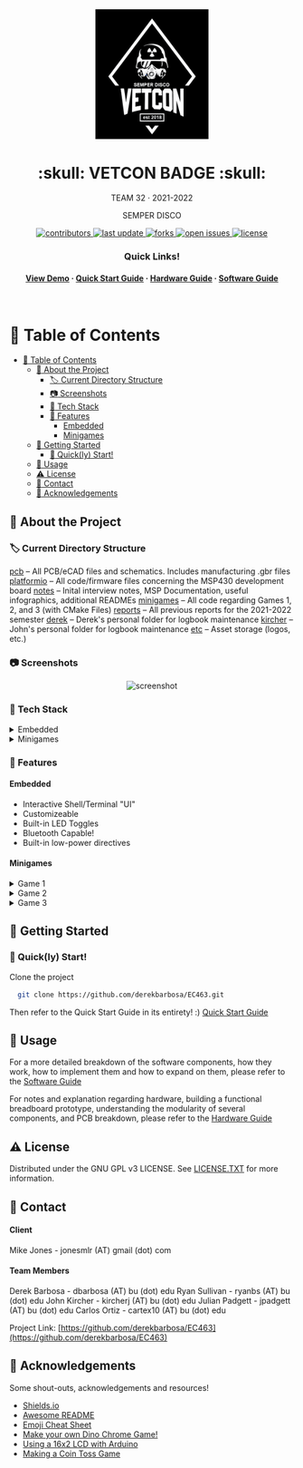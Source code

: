 <div align="center">

  <img src="etc/vetcon.png" alt="logo" width="200" height="auto" />
  <h1> :skull: VETCON BADGE :skull: </h1>
  
  <p>
    TEAM 32 <span> · </span>2021-2022  
  </p>
  <p>
  SEMPER DISCO
  </p>
  
  
<!-- Badges -->
<p>
  <a href="https://github.com/derekbarbosa/EC463/graphs/contributors">
    <img src="https://img.shields.io/badge/contributers-4-red" alt="contributors" />
  </a>
  <a href="">
    <img src="https://img.shields.io/github/last-commit/derekbarbosa/EC463" alt="last update" />
  </a>
  <a href="https://github.com/derekbarbosa/EC463/network/members">
    <img src="https://img.shields.io/github/forks/derekbarbosa/EC463" alt="forks" />
  </a>
  <a href="https://github.com/derekbarbosa/EC463/issues">
    <img src="https://img.shields.io/github/issues/derekbarbosa/EC463" alt="open issues" />
  </a>
  <a href="https://github.com/derekbarbosa/EC463/blob/main/LICENSE">
    <img src="https://img.shields.io/github/license/derekbarbosa/EC463" alt="license" />
  </a>
</p>

<h3>
  Quick Links!
</h3>
<h4>
    <a href="PLACEHOLDER">View Demo</a>
  <span> · </span>
    <a href="./notes/README_Engineering.md">Quick Start Guide</a>
  <span> · </span>
    <a href="./notes/README_Hardware.md">Hardware Guide</a>
  <span> · </span>
    <a href="./notes/README_Software.md">Software Guide</a>
</h4>

</div>

<br />

<!-- Table of Contents -->
# :notebook_with_decorative_cover: Table of Contents

- [:notebook_with_decorative_cover: Table of Contents](#notebook_with_decorative_cover-table-of-contents)
  - [:star2: About the Project](#star2-about-the-project)
    - [:label: Current Directory Structure](#label-current-directory-structure)
    - [:camera: Screenshots](#camera-screenshots)
    - [:space_invader: Tech Stack](#space_invader-tech-stack)
    - [:dart: Features](#dart-features)
      - [Embedded](#embedded)
      - [Minigames](#minigames)
  - [:toolbox: Getting Started](#toolbox-getting-started)
    - [:running: Quick(ly) Start!](#running-quickly-start)
  - [:eyes: Usage](#eyes-usage)
  - [:warning: License](#warning-license)
  - [:handshake: Contact](#handshake-contact)
  - [:gem: Acknowledgements](#gem-acknowledgements)

  

<!-- About the Project -->
## :star2: About the Project

### :label: Current Directory Structure
<a href="https://www.github.com/derekbarbosa/EC463/tree/main/pcb">pcb</a> – All PCB/eCAD files and schematics. Includes manufacturing .gbr files
<a href="https://www.github.com/derekbarbosa/EC463/tree/main/platformio">platformio</a> – All code/firmware files concerning the MSP430 development board
<a href="https://www.github.com/derekbarbosa/EC463/tree/main/notes">notes</a> – Inital interview notes, MSP Documentation, useful infographics, additional READMEs
<a href="https://www.github.com/derekbarbosa/EC463/tree/main/minigames">minigames</a> – All code regarding Games 1, 2, and 3 (with CMake Files)
<a href="https://www.github.com/derekbarbosa/EC463/tree/main/reports">reports</a> – All previous reports for the 2021-2022 semester
<a href="https://www.github.com/derekbarbosa/EC463/tree/main/derek">derek</a> – Derek's personal folder for logbook maintenance
<a href="https://www.github.com/derekbarbosa/EC463/tree/main/kircher">kircher</a> – John's personal folder for logbook maintenance
<a href="https://www.github.com/derekbarbosa/EC463/tree/main/etc">etc</a> – Asset storage (logos, etc.)

<!-- Screenshots -->
### :camera: Screenshots

<div align="center"> 
  <img src="https://placehold.co/600x400?text=Your+Screenshot+here" alt="screenshot" />
</div>


<!-- TechStack -->
### :space_invader: Tech Stack

<details>
  <summary>Embedded</summary>
  <ul>
    <li><a href="https://www.cplusplus.com/">C++</a></li>
    <li><a href="https://piolabs.com/company/about.html">PIOLabs</a></li>
    <li><a href="PlatformIO">PlatformIO</a></li>
    <li><a href="https://sourceforge.net/projects/mspgcc/">GCC Toolchain for MSP430 by TI</a></li>
    <li><a href="https://energia.nu/reference/">Energia Wiring-based Framework</a></li>
    <li><a href="https://registry.platformio.org/tools/platformio/tool-dslite">Uniflash Flash Tool for TI MCUs</a></li>
    <li><a href="http://wiring.org.co/">Wiring MCU Framework</a></li>
  </ul>
</details>

<details>
  <summary>Minigames</summary>
  <ul>
    <li><a href="https://phaser.io/">Phaser</a></li>
    <li><a href="https://webpack.js.org/">Webpack</a></li>
    <li><a href="https://www.typescriptlang.org/">Typescript</a></li>
    <li><a href="https://enable3d.io/">Enable3D</a></li>
    <li><a href="https://www.javascript.com/">Javascript</a></li>
    <li><a href="https://developer.mozilla.org/en-US/docs/Glossary/HTML5">HTML5</a></li>    
    <li><a href="https://cmake.org/">CMake</a></li>
  </ul>
</details>


<!-- Features -->
### :dart: Features

#### Embedded
- Interactive Shell/Terminal "UI"
- Customizeable
- Built-in LED Toggles
- Bluetooth Capable!
- Built-in low-power directives

#### Minigames
<details>
<summary> Game 1 </summary>
<ul>
<li> Interactive 'runner' game </li>
<li> Obfustication of source using Webpack and Babel for compilation</li>
<li> Hidden 'secrets' ;) </li>
</ul>
</details>
<details>
<summary> Game 2 </summary>
<ul>
<li> Interactive UI elements</li>
<li> Fluid animation using CSS! </li>
<li> Lightweight in-line JS </li>
<li> Built-in cookie storage and retrieval</li>
<li> Hidden 'secrets' ;) </li>
</ul>
</details>
<details>
<summary> Game 3</summary>
<ul>
<li> Interactive decision-based RPG-like text adventure </li>
<li> Open-ended Game Engine with Global Update features for future development and hackability </li>
<li> Text Engine incorporated at Compile-Time with simple .tsv formatting </li>
<li> Built-in undetectable "malware" with std::Threads </li>
<li> Hidden 'secrets' ;) </li>
</ul>
</details>


<!-- Getting Started -->
## 	:toolbox: Getting Started

<!-- Run Locally -->
### :running: Quick(ly) Start!

Clone the project

```bash
  git clone https://github.com/derekbarbosa/EC463.git
```

Then refer to the Quick Start Guide in its entirety! :)
[Quick Start Guide](./notes/README_Engineering.md)


<!-- Usage -->
## :eyes: Usage

For a more detailed breakdown of the software components, how they work, how to implement them and how to expand on them, please refer to the [Software Guide](./notes/README_SOFTWARE.md)

For notes and explanation regarding hardware, building a functional breadboard prototype, understanding the modularity of several components, and PCB breakdown, please refer to the [Hardware Guide](./notes/README_HARDWARE.md)


<!-- License -->
## :warning: License

Distributed under the GNU GPL v3 LICENSE. See  <a href="https://www.github.com/derekbarbosa/EC463/blob/main/LICENSE">LICENSE.TXT</a> for more information.


<!-- Contact -->
## :handshake: Contact

<h4>Client</h4>

Mike Jones - jonesmlr (AT) gmail (dot) com

<h4> Team Members </h4>

Derek Barbosa - dbarbosa (AT) bu (dot) edu
Ryan Sullivan - ryanbs (AT) bu (dot) edu
John Kircher - kircherj (AT) bu (dot) edu
Julian Padgett - jpadgett (AT) bu (dot) edu
Carlos Ortiz - cartex10 (AT) bu (dot) edu

Project Link: [https://github.com/derekbarbosa/EC463](https://github.com/derekbarbosa/EC463)


<!-- Acknowledgments -->
## :gem: Acknowledgements

Some shout-outs, acknowledgements and resources!

 - [Shields.io](https://shields.io/)
 - [Awesome README](https://github.com/matiassingers/awesome-readme)
 - [Emoji Cheat Sheet](https://github.com/ikatyang/emoji-cheat-sheet/blob/master/README.md#travel--places)
 - [Make your own Dino Chrome Game!](https://www.youtube.com/watch?v=VOtZ6yNqH84)
 - [Using a 16x2 LCD with Arduino](https://www.makerguides.com/character-lcd-arduino-tutorial/)
 - [Making a Coin Toss Game](https://www.foolishdeveloper.com/2021/10/coin-flip-game-using-javascript.html)

